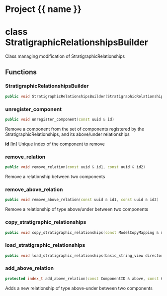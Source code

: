 <script setup>
import {useRoute} from 'vitepress'
const {path} = useRoute()
const tokens = path.split('/')
const words = tokens[2].split('-');
for (let i = 0; i < words.length; i++) {
    words[i] = words[i].charAt(0).toUpperCase() + words[i].slice(1);
    words[i] = words[i].replace('geode', 'Geode')
}
const name = words.join('-');
</script>
# Project {{ name }}

# class StratigraphicRelationshipsBuilder


 Class managing modification of StratigraphicRelationships



## Functions

### StratigraphicRelationshipsBuilder

```cpp
public void StratigraphicRelationshipsBuilder(StratigraphicRelationships & relationships)
```


### unregister_component

```cpp
public void unregister_component(const uuid & id)
```


 Remove a component from the set of components registered by the StratigraphicRelationships, and its above/under relationships

**id** [in] Unique index of the component to remove

### remove_relation

```cpp
public void remove_relation(const uuid & id1, const uuid & id2)
```


 Remove a relationship between two components

### remove_above_relation

```cpp
public void remove_above_relation(const uuid & id1, const uuid & id2)
```


 Remove a relationship of type above/under between two components

### copy_stratigraphic_relationships

```cpp
public void copy_stratigraphic_relationships(const ModelCopyMapping & mapping, const StratigraphicRelationships & relationships)
```


### load_stratigraphic_relationships

```cpp
public void load_stratigraphic_relationships(basic_string_view directory)
```


### add_above_relation

```cpp
protected index_t add_above_relation(const ComponentID & above, const ComponentID & under)
```


 Adds a new relationship of type above-under between two components



